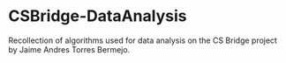 # CSBridge-DataAnalysis
Recollection of algorithms used for data analysis on the CS Bridge project by Jaime Andres Torres Bermejo.